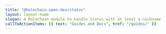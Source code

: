 ```yaml
---
title: "@holochain-open-dev/status"
layout: layout-home
slogan: A Holochain module to handle status with at least a nickname
callToActionItems: [{ text: "Guides and Docs", href: "/guides/" }]
---
```

